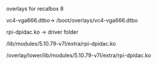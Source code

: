 overlays for recalbox 8

vc4-vga666.dtbo-> /boot/overlays/vc4-vga666.dtbo

rpi-dpidac.ko -> driver folder

   /lib/modules/5.10.79-v7l/extra/rpi-dpidac.ko

   /overlay/lower/lib/modules/5.10.79-v7l/extra/rpi-dpidac.ko
